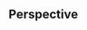 ## Perspective


<!-- <values.perspective> -->

<!-- </values.perspective> -->

<!-- <variants.perspective> -->

<!-- </variants.perspective> -->